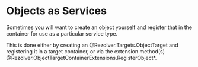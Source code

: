 ﻿# Objects as Services

Sometimes you will want to create an object yourself and register that in the container for use as
a particular service type.

This is done either by creating an @Rezolver.Targets.ObjectTarget and registering it in a target 
container, or via the extension method(s) @Rezolver.ObjectTargetContainerExtensions.RegisterObject*.



